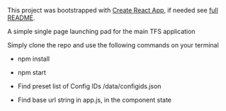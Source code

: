 This project was bootstrapped with [Create React App](https://github.com/facebookincubator/create-react-app), if needed see [full README](https://github.com/facebookincubator/create-react-app/blob/master/packages/react-scripts/template/README.md).

A simple single page launching pad for the main TFS application

Simply clone the repo and use the following commands on your terminal

- npm install
- npm start

- Find preset list of Config IDs /data/configids.json
- Find base url string in app.js, in the component state

